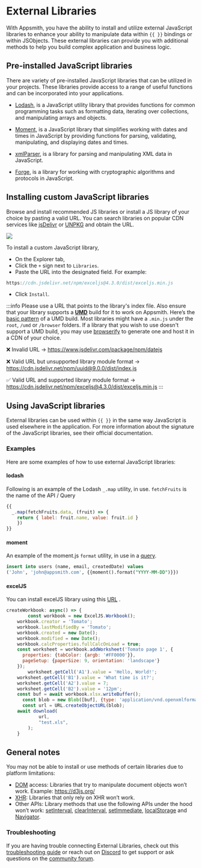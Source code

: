 # External Libraries

With Appsmith, you have the ability to install and utilize external JavaScript libraries to enhance your ability to manipulate data within `{{ }}` bindings or within JSObjects. These external libraries can provide you with additional methods to help you build complex application and business logic.

 <VideoEmbed host="youtube" videoId="tqJna718tj4" title="Using Built-in Libraries in Appsmith" caption="Using Built-in Libraries in Appsmith"/> 


## Pre-installed JavaScript libraries

There are variety of pre-installed JavaScript libraries that can be utilized in your projects. These libraries provide access to a range of useful functions and can be incorporated into your applications.

* [Lodash](https://lodash.com/docs/4.17.15), is a JavaScript utility library that provides functions for common programming tasks such as formatting data, iterating over collections, and manipulating arrays and objects.

* [Moment](https://momentjs.com/docs/), is a JavaScript library that simplifies working with dates and times in JavaScript by providing functions for parsing, validating, manipulating, and displaying dates and times.

* [xmlParser](https://naturalintelligence.github.io/fast-xml-parser/), is a library for parsing and manipulating XML data in JavaScript.

* [Forge](https://github.com/digitalbazaar/forge), is a library for working with cryptographic algorithms and protocols in JavaScript.



## Installing custom JavaScript libraries


Browse and install recommended JS libraries or install a JS library of your choice by pasting a valid URL. You can search libraries on popular CDN services like [jsDelivr](https://www.jsdelivr.com/) or [UNPKG](https://unpkg.com/) and obtain the URL. 


![](/img/customjs.gif)

To install a custom JavaScript library, 

* On the Explorer tab,
* Click the `+` sign next to `Libraries`.
* Paste the URL into the designated field. For example: 
```js 
https://cdn.jsdelivr.net/npm/exceljs@4.3.0/dist/exceljs.min.js
```
* Click `Install`.


:::info
Please use a URL that points to the library's index file. Also ensure that your library supports a **[UMD](https://github.com/umdjs/umd)** build for it to work on Appsmith. Here’s the [basic pattern](https://github.com/umdjs/umd/blob/master/templates/commonjsStrict.js) of a UMD build. Most libraries might have a `.min.js` under the `root`, `/umd` or `/browser` folders. If a library that you wish to use doesn't support a UMD build, you may use [browserify](https://browserify.org/) to generate one and host it in a CDN of your choice. 

❌ Invalid URL -> https://www.jsdelivr.com/package/npm/datejs

❌ Valid URL but unsupported library module format -> https://cdn.jsdelivr.net/npm/uuid@9.0.0/dist/index.js

✅ Valid URL and supported library module format -> https://cdn.jsdelivr.net/npm/exceljs@4.3.0/dist/exceljs.min.js
:::

## Using JavaScript libraries

External libraries can be used within `{{ }}` in the same way JavaScript is used elsewhere in the application. For more information about the signature of the JavaScript libraries, see their official documentation.

### Examples
Here are some examples of how to use external JavaScript libraries:

#### lodash

Following is an example of the Lodash `_.map` utility, in use. `fetchFruits` is the name of the API / Query

```javascript
{{
  _.map(fetchFruits.data, (fruit) => { 
    return { label: fruit.name, value: fruit.id } 
    })
}}
```

#### moment

An example of the moment.js `format` utility, in use in a [query](../data-access-and-binding/querying-a-database/).

```sql
insert into users (name, email, createdDate) values 
('John', 'john@appsmith.com', {{moment().format("YYYY-MM-DD")}})
```
#### excelJS

You can install excelJS library using this [URL](https://www.jsdelivr.com/package/npm/exceljs) .

```javascript
createWorkbook: async() => {
		const workbook = new ExcelJS.Workbook();
    workbook.creator = 'Tomato';
    workbook.lastModifiedBy = 'Tomato';
    workbook.created = new Date();
    workbook.modified = new Date();
    workbook.calcProperties.fullCalcOnLoad = true;
    const worksheet = workbook.addWorksheet('Tomato page 1', {
      properties: {tabColor: {argb: '#FF0000'}},
      pageSetup: {paperSize: 9, orientation: 'landscape'}
    });
		worksheet.getCell('A1').value = 'Hello, World!';
    worksheet.getCell('B1').value = 'What time is it?';
    worksheet.getCell('A2').value = 7;
    worksheet.getCell('B2').value = '12pm';
    const buf = await workbook.xlsx.writeBuffer();
	  const blob = new Blob([buf], {type: 'application/vnd.openxmlformats-officedocument.spreadsheetml.sheet'});
	  const url = URL.createObjectURL(blob);
    await download(
			url, 
			"test.xls",
		);
	}
```
## General notes

You may not be able to install or use methods of certain libraries due to platform limitations:
* [DOM](https://developer.mozilla.org/en-US/docs/Web/API/Document_Object_Model/Introduction) access: Libraries that try to manipulate document objects won’t work. Example: https://d3js.org/
* [XHR](https://www.notion.so/Custom-JS-Libraries-82c03d95918b4eaa8f3e0dd811f3cd00): Libraries that only rely on XHR won’t work.
* Other APIs: Library methods that use the following APIs under the hood won’t work: [setInterval](https://developer.mozilla.org/en-US/docs/Web/API/setInterval), [clearInterval](https://developer.mozilla.org/en-US/docs/Web/API/clearInterval), [setImmediate](https://developer.mozilla.org/en-US/docs/Web/API/Window/setImmediate), [localStorage](https://developer.mozilla.org/en-US/docs/Web/API/Window/localStorage) and [Navigator](https://developer.mozilla.org/en-US/docs/Web/API/Navigator).


### Troubleshooting
If you are having trouble connecting External Libraries, check out this [troubleshooting guide](help-and-support/troubleshooting-guide/js-errors) or reach out on [Discord](https://discord.com/invite/rBTTVJp) to get support or ask questions on the [community forum](https://community.appsmith.com/).





